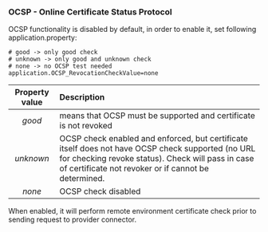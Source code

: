 ### OCSP - Online Certificate Status Protocol<a href="#ocsp" id="ocsp"></a>

OCSP functionality is disabled by default, in order to enable it, set following application.property:

```
# good -> only good check
# unknown -> only good and unknown check
# none -> no OCSP test needed
application.OCSP_RevocationCheckValue=none

```
| **Property value** |	**Description** |	
|:---:|:------------|
| *good* | means that OCSP must be supported and certificate is not revoked |
| *unknown* | OCSP check enabled and enforced, but certificate itself does not have OCSP check supported (no URL for checking revoke status). Check will pass in case of certificate not revoker or if cannot be determined. |
| *none* | OCSP check disabled |

When enabled, it will perform remote environment certificate check prior to sending request to provider connector.